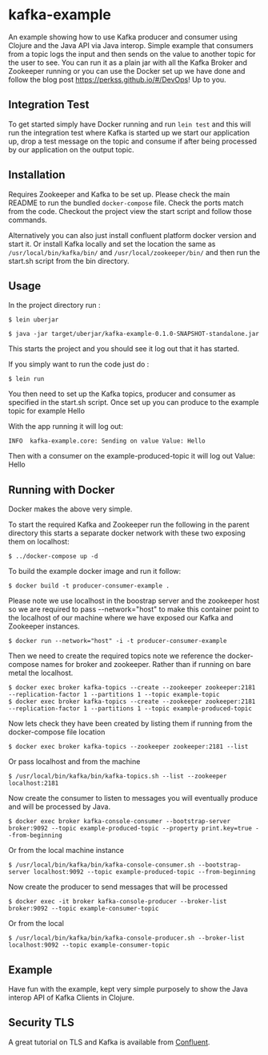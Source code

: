 # kafka-example

An example showing how to use Kafka producer and consumer using Clojure and the Java API via Java interop. Simple example that consumers from a topic logs the input and then sends on the value to another topic for the user to see. You can run it as a plain jar with all the Kafka Broker and Zookeeper running or you can use the Docker set up we have done and follow the blog post https://perkss.github.io/#/DevOps! Up to you.

## Integration Test
To get started simply have Docker running and run `lein test` and this will run the integration test where Kafka is started up 
we start our application up, drop a test message on the topic and consume if after being processed by our application on the 
output topic. 

## Installation

Requires Zookeeper and Kafka to be set up. Please check the main README to run the bundled `docker-compose` file. Check the ports match from the code.
Checkout the project view the start script and follow those commands.

Alternatively you can also just install confluent platform docker version and start it. Or install Kafka locally and set the location the same as `/usr/local/bin/kafka/bin/` and `/usr/local/zookeeper/bin/` and then run the start.sh script from the bin directory.

## Usage

In the project directory run :

    $ lein uberjar

    $ java -jar target/uberjar/kafka-example-0.1.0-SNAPSHOT-standalone.jar

This starts the project and you should see it log out that it has started.

If you simply want to run the code just do :

    $ lein run

You then need to set up the Kafka topics, producer and consumer as specified in the start.sh script. Once set up you can produce to the example topic for example Hello

With the app running it will log out:

    INFO  kafka-example.core: Sending on value Value: Hello

Then with a consumer on the example-produced-topic it will log out Value: Hello

## Running with Docker

Docker makes the above very simple.

To start the required Kafka and Zookeeper run the following in the parent directory this starts a separate docker network with these two exposing them on localhost:
    
    $ ../docker-compose up -d
    
To build the example docker image and run it follow:
    
    $ docker build -t producer-consumer-example .

Please note we use localhost in the boostrap server and the zookeeper host so we are required to pass --network="host" to make this container point to the localhost of our machine where we have exposed our Kafka and Zookeeper instances.

    $ docker run --network="host" -i -t producer-consumer-example
  
Then we need to create the required topics note we reference the docker-compose names for broker and zookeeper. Rather than if running on bare metal the localhost.

    $ docker exec broker kafka-topics --create --zookeeper zookeeper:2181 --replication-factor 1 --partitions 1 --topic example-topic
    $ docker exec broker kafka-topics --create --zookeeper zookeeper:2181 --replication-factor 1 --partitions 1 --topic example-produced-topic
    
Now lets check they have been created by listing them if running from the docker-compose file location

    $ docker exec broker kafka-topics --zookeeper zookeeper:2181 --list
    
Or pass localhost and from the machine

    $ /usr/local/bin/kafka/bin/kafka-topics.sh --list --zookeeper localhost:2181
    
Now create the consumer to listen to messages you will eventually produce and will be processed by Java.

    $ docker exec broker kafka-console-consumer --bootstrap-server broker:9092 --topic example-produced-topic --property print.key=true --from-beginning 

Or from the local machine instance

    $ /usr/local/bin/kafka/bin/kafka-console-consumer.sh --bootstrap-server localhost:9092 --topic example-produced-topic --from-beginning
    
Now create the producer to send messages that will be processed

    $ docker exec -it broker kafka-console-producer --broker-list broker:9092 --topic example-consumer-topic
    
Or from the local

    $ /usr/local/bin/kafka/bin/kafka-console-producer.sh --broker-list localhost:9092 --topic example-consumer-topic
        

## Example

Have fun with the example, kept very simple purposely to show the Java interop API of Kafka Clients in Clojure.


## Security TLS

A great tutorial on TLS and Kafka is available from [Confluent](https://docs.confluent.io/current/security/security_tutorial.html#generating-keys-certs).


